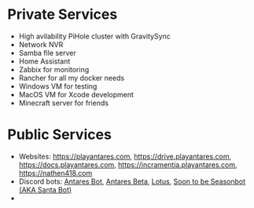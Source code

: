 # Private Services
- High avilability PiHole cluster with GravitySync
- Network NVR
- Samba file server
- Home Assistant
- Zabbix for monitoring
- Rancher for all my docker needs
- Windows VM for testing
- MacOS VM for Xcode development
- Minecraft server for friends

# Public Services
- Websites: https://playantares.com, https://drive.playantares.com, https://docs.playantares.com, https://incramentia.playantares.com, https://nathen418.com
- Discord bots: [Antares Bot](https://github.com/Antares-Network/AntaresBot/tree/main), [Antares Beta](https://github.com/Antares-Network/AntaresBot/tree/development), [Lotus](https://github.com/nathen418/Lotus), [Soon to be Seasonbot (AKA Santa Bot)](https://season-discord.netlify.app/)
- 
